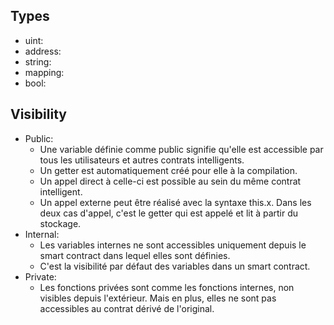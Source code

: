 
## Types
- uint:
- address: 
- string:
- mapping:
- bool:

## Visibility
- Public:
	- Une variable définie comme public signifie qu'elle est accessible par tous les utilisateurs et autres contrats intelligents. 
	- Un getter est automatiquement créé pour elle à la compilation. 
	- Un appel direct à celle-ci est possible au sein du même contrat intelligent. 
	- Un appel externe peut être réalisé avec la syntaxe this.x. Dans les deux cas d'appel, c'est le getter qui est appelé et lit à partir du stockage.
- Internal:
	- Les variables internes ne sont accessibles uniquement depuis le smart contract dans lequel elles sont définies. 
	- C'est la visibilité par défaut des variables dans un smart contract.
- Private:
	- Les fonctions privées sont comme les fonctions internes, non visibles depuis l'extérieur. Mais en plus, elles ne sont pas accessibles au contrat dérivé de l'original.